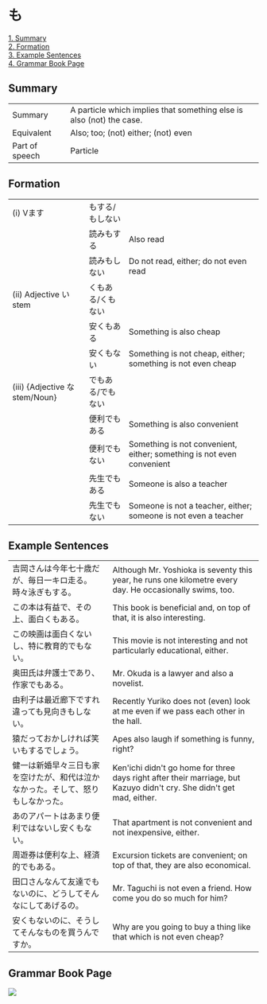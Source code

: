 # も

[1. Summary](#summary)<br>
[2. Formation](#formation)<br>
[3. Example Sentences](#example-sentences)<br>
[4. Grammar Book Page](#grammar-book-page)<br>


## Summary

<table><tr>   <td>Summary</td>   <td>A particle which implies that something else is also (not) the case.</td></tr><tr>   <td>Equivalent</td>   <td>Also; too; (not) either; (not) even</td></tr><tr>   <td>Part of speech</td>   <td>Particle</td></tr></table>

## Formation

<table class="table"><tbody><tr class="tr head"><td class="td"><span class="numbers">(i)</span> <span class="bold">Vます</span></td><td class="td"><span class="concept">もする</span><span>/</span><span class="concept">もしない</span></td><td class="td"></td></tr><tr class="tr"><td class="td"></td><td class="td"><span>読み</span><span class="concept">もする</span></td><td class="td"><span>Also read</span></td></tr><tr class="tr"><td class="td"></td><td class="td"><span>読み</span><span class="concept">もしない</span></td><td class="td"><span>Do not read, either; do not even read</span></td></tr><tr class="tr head"><td class="td"><span class="numbers">(ii)</span> <span class="bold">Adjective い stem</span></td><td class="td"><span class="concept">くもある</span><span>/</span><span class="concept">くもない</span></td><td class="td"></td></tr><tr class="tr"><td class="td"></td><td class="td"><span>安</span><span class="concept">くもある</span></td><td class="td"><span>Something is also cheap</span></td></tr><tr class="tr"><td class="td"></td><td class="td"><span>安</span><span class="concept">くもない</span></td><td class="td"><span>Something is not cheap, either; something is not even cheap</span></td></tr><tr class="tr head"><td class="td"><span class="numbers">(iii)</span> <span class="bold">{Adjective な stem/Noun}</span></td><td class="td"><span class="concept">でもある</span><span>/</span><span class="concept">でもない</span></td><td class="td"></td></tr><tr class="tr"><td class="td"></td><td class="td"><span>便利</span><span class="concept">でもある</span></td><td class="td"><span>Something is also convenient</span></td></tr><tr class="tr"><td class="td"></td><td class="td"><span>便利</span><span class="concept">でもない</span></td><td class="td"><span>Something is not convenient, either; something is not even convenient</span></td></tr><tr class="tr"><td class="td"></td><td class="td"><span>先生</span><span class="concept">でもある</span></td><td class="td"><span>Someone is also a teacher</span></td></tr><tr class="tr"><td class="td"></td><td class="td"><span>先生</span><span class="concept">でもない</span></td><td class="td"><span>Someone is not a teacher, either; someone is not even a teacher</span></td></tr></tbody></table>

## Example Sentences

<table><tr>   <td>吉岡さんは今年七十歳だが、毎日一キロ走る。時々泳ぎもする。</td>   <td>Although Mr. Yoshioka is seventy this year, he runs one kilometre every day. He occasionally swims, too.</td></tr><tr>   <td>この本は有益で、その上、面白くもある。</td>   <td>This book is beneficial and, on top of that, it is also interesting.&nbsp;</td></tr><tr>   <td>この映画は面白くないし、特に教育的でもない。</td>   <td>This movie is not interesting and not particularly educational, either.</td></tr><tr>   <td>奥田氏は弁護士であり、作家でもある。</td>   <td>Mr. Okuda is a lawyer and also a novelist.</td></tr><tr>   <td>由利子は最近廊下ですれ違っても見向きもしない。</td>   <td>Recently Yuriko does not (even) look at me even if we pass each other in the hall.</td></tr><tr>   <td>猿だっておかしければ笑いもするでしょう。</td>   <td>Apes also laugh if something is funny, right?</td></tr><tr>   <td>健一は新婚早々三日も家を空けたが、和代は泣かなかった。そして、怒りもしなかった。</td>   <td>Ken'ichi didn't go home for three days right after their marriage, but Kazuyo didn't cry. She didn't get mad, either.</td></tr><tr>   <td>あのアパートはあまり便利ではないし安くもない。</td>   <td>That apartment is not convenient and not inexpensive, either.</td></tr><tr>   <td>周遊券は便利な上、経済的でもある。</td>   <td>Excursion tickets are convenient; on top of that, they are also economical.</td></tr><tr>   <td>田口さんなんて友達でもないのに、どうしてそんなにしてあげるの。</td>   <td>Mr. Taguchi is not even a friend. How come you do so much for him?</td></tr><tr>   <td>安くもないのに、そうしてそんなものを買うんですか。</td>   <td>Why are you going to buy a thing like that which is not even cheap?</td></tr></table>

## Grammar Book Page

![](../img/Intermediateも.png)


